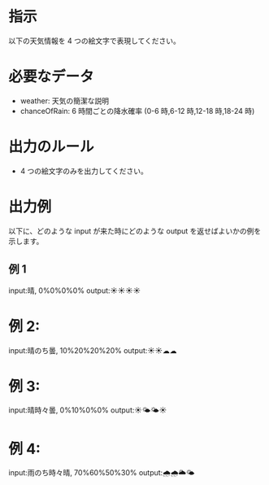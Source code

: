 # 指示

以下の天気情報を 4 つの絵文字で表現してください。

# 必要なデータ

- weather: 天気の簡潔な説明
- chanceOfRain: 6 時間ごとの降水確率 (0-6 時,6-12 時,12-18 時,18-24 時)

# 出力のルール

- 4 つの絵文字のみを出力してください。

# 出力例

以下に、どのような input が来た時にどのような output を返せばよいかの例を示します。

## 例 1

input:晴, 0%0%0%0%
output:☀☀☀☀

# 例 2:

input:晴のち曇, 10%20%20%20%
output:☀☀☁☁

# 例 3:

input:晴時々曇, 0%10%0%0%
output:☀🌤🌤☀

# 例 4:

input:雨のち時々晴, 70%60%50%30%
output:🌧🌧🌥🌤
